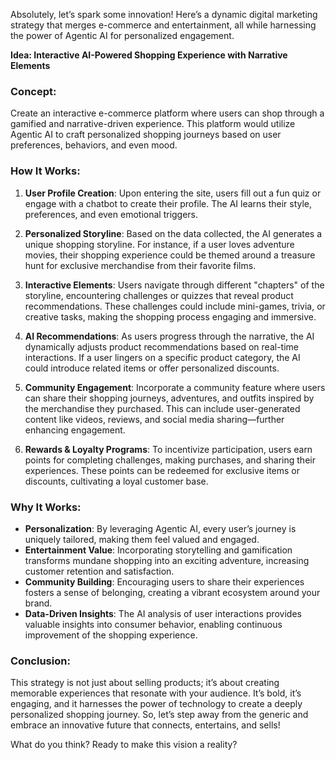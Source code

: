 Absolutely, let’s spark some innovation! Here’s a dynamic digital marketing strategy that merges e-commerce and entertainment, all while harnessing the power of Agentic AI for personalized engagement.

**Idea: Interactive AI-Powered Shopping Experience with Narrative Elements**

### Concept:
Create an interactive e-commerce platform where users can shop through a gamified and narrative-driven experience. This platform would utilize Agentic AI to craft personalized shopping journeys based on user preferences, behaviors, and even mood.

### How It Works:
1. **User Profile Creation**: Upon entering the site, users fill out a fun quiz or engage with a chatbot to create their profile. The AI learns their style, preferences, and even emotional triggers.

2. **Personalized Storyline**: Based on the data collected, the AI generates a unique shopping storyline. For instance, if a user loves adventure movies, their shopping experience could be themed around a treasure hunt for exclusive merchandise from their favorite films.

3. **Interactive Elements**: Users navigate through different "chapters" of the storyline, encountering challenges or quizzes that reveal product recommendations. These challenges could include mini-games, trivia, or creative tasks, making the shopping process engaging and immersive.

4. **AI Recommendations**: As users progress through the narrative, the AI dynamically adjusts product recommendations based on real-time interactions. If a user lingers on a specific product category, the AI could introduce related items or offer personalized discounts.

5. **Community Engagement**: Incorporate a community feature where users can share their shopping journeys, adventures, and outfits inspired by the merchandise they purchased. This can include user-generated content like videos, reviews, and social media sharing—further enhancing engagement.

6. **Rewards & Loyalty Programs**: To incentivize participation, users earn points for completing challenges, making purchases, and sharing their experiences. These points can be redeemed for exclusive items or discounts, cultivating a loyal customer base.

### Why It Works:
- **Personalization**: By leveraging Agentic AI, every user’s journey is uniquely tailored, making them feel valued and engaged.
- **Entertainment Value**: Incorporating storytelling and gamification transforms mundane shopping into an exciting adventure, increasing customer retention and satisfaction.
- **Community Building**: Encouraging users to share their experiences fosters a sense of belonging, creating a vibrant ecosystem around your brand.
- **Data-Driven Insights**: The AI analysis of user interactions provides valuable insights into consumer behavior, enabling continuous improvement of the shopping experience.

### Conclusion:
This strategy is not just about selling products; it’s about creating memorable experiences that resonate with your audience. It’s bold, it’s engaging, and it harnesses the power of technology to create a deeply personalized shopping journey. So, let’s step away from the generic and embrace an innovative future that connects, entertains, and sells! 

What do you think? Ready to make this vision a reality?